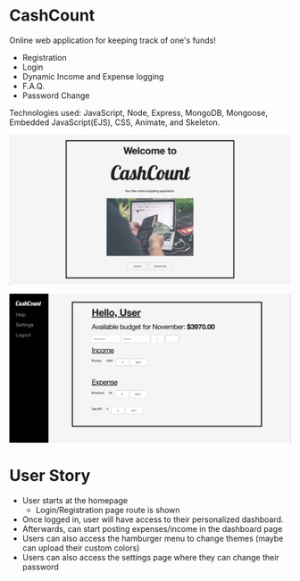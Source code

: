# CashCount

Online web application for keeping track of one's funds!  

- Registration
- Login
- Dynamic Income and Expense logging
- F.A.Q.
- Password Change

Technologies used: JavaScript, Node, Express, MongoDB, Mongoose, Embedded JavaScript(EJS), CSS, Animate, and Skeleton. 

![alt home page](public/images/pic1.png)
 
![alt dashboard](public/images/pic2.png)
 
# User Story 
- User starts at the homepage
	- Login/Registration page route is shown
- Once logged in, user will have access to their personalized dashboard.
- Afterwards, can start posting expenses/income in the dashboard page
- Users can also access the hamburger menu to change themes (maybe can upload their custom colors)
- Users can also access the settings page where they can change their password
